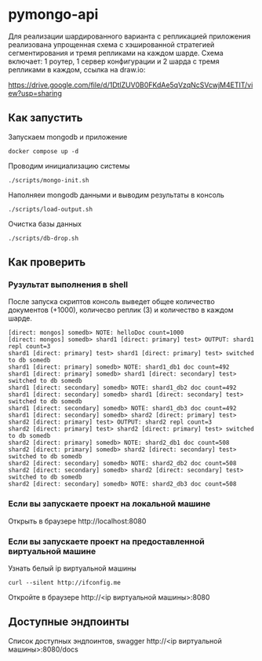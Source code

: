 # pymongo-api

Для реализации шардированного варианта с репликацией приложения реализована упрощенная схема с хэшированной стратегией сегментирования и тремя репликами на каждом шарде. 
Схема включает: 1 роутер, 1 сервер конфигурации и 2 шарда с тремя репликами в каждом, ссылка на draw.io:

https://drive.google.com/file/d/1DtlZUV0B0FKdAe5qVzqNcSVcwjM4ETIT/view?usp=sharing


## Как запустить

Запускаем mongodb и приложение

```shell
docker compose up -d
```

Проводим инициализацию системы

```shell
./scripts/mongo-init.sh
```

Наполняеи mongodb данными и выводим результаты в консоль

```shell
./scripts/load-output.sh
```

Очистка базы данных

```shell
./scripts/db-drop.sh
```


## Как проверить

### Рузультат выполнения в shell

После запуска скриптов консоль выведет общее количество документов (+1000), количесво реплик (3) и количество в каждом шарде.

```shell
[direct: mongos] somedb> NOTE: helloDoc count=1000
[direct: mongos] somedb> shard1 [direct: primary] test> OUTPUT: shard1 repl count=3
shard1 [direct: primary] test> shard1 [direct: primary] test> switched to db somedb
shard1 [direct: primary] somedb> NOTE: shard1_db1 doc count=492
shard1 [direct: primary] somedb> shard1 [direct: secondary] test> switched to db somedb
shard1 [direct: secondary] somedb> NOTE: shard1_db2 doc count=492
shard1 [direct: secondary] somedb> shard1 [direct: secondary] test> switched to db somedb
shard1 [direct: secondary] somedb> NOTE: shard1_db3 doc count=492
shard1 [direct: secondary] somedb> shard2 [direct: primary] test> 
shard2 [direct: primary] test> OUTPUT: shard2 repl count=3
shard2 [direct: primary] test> shard2 [direct: primary] test> switched to db somedb
shard2 [direct: primary] somedb> NOTE: shard2_db1 doc count=508
shard2 [direct: primary] somedb> shard2 [direct: secondary] test> switched to db somedb
shard2 [direct: secondary] somedb> NOTE: shard2_db2 doc count=508
shard2 [direct: secondary] somedb> shard2 [direct: secondary] test> switched to db somedb
shard2 [direct: secondary] somedb> NOTE: shard2_db3 doc count=508
```

### Если вы запускаете проект на локальной машине

Открыть в браузере http://localhost:8080

### Если вы запускаете проект на предоставленной виртуальной машине

Узнать белый ip виртуальной машины

```shell
curl --silent http://ifconfig.me
```

Откройте в браузере http://<ip виртуальной машины>:8080

## Доступные эндпоинты

Список доступных эндпоинтов, swagger http://<ip виртуальной машины>:8080/docs